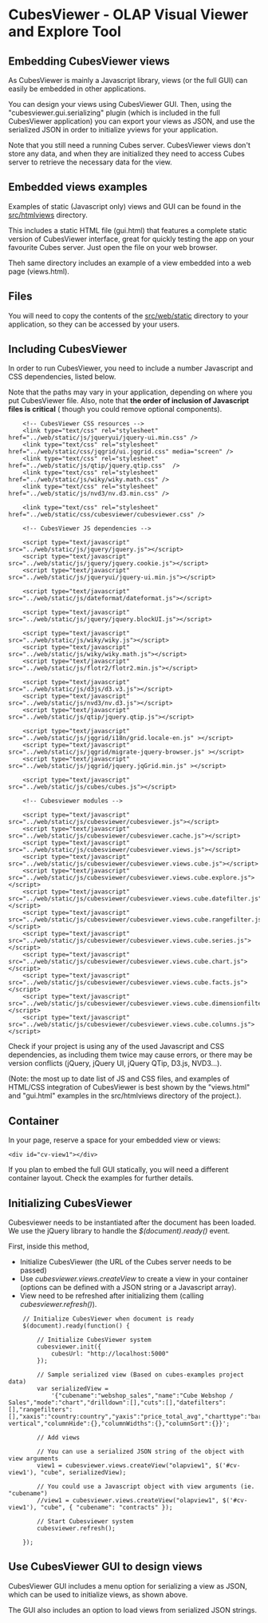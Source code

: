 CubesViewer - OLAP Visual Viewer and Explore Tool
=================================================

Embedding CubesViewer views
---------------------------

As CubesViewer is mainly a Javascript library, views (or the full GUI) can easily be embedded in other
applications.

You can design your views using CubesViewer GUI. Then, using the "cubesviewer.gui.serializing" plugin
(which is included in the full CubesViewer application) you can export your views as JSON, and use
the serialized JSON in order to initialize yviews for your application.

Note that you still need a running Cubes server. CubesViewer views don't store any data, and when
they are initialized they need to access Cubes server to retrieve the necessary data for the view.

Embedded views examples
-----------------------

Examples of static (Javascript only) views and GUI can be found in the
[src/htmlviews](https://github.com/jjmontesl/cubesviewer/tree/master/src/htmlviews) directory.

This includes a static HTML file (gui.html) that features a complete static version of
CubesViewer interface, great for quickly testing the app on your favourite Cubes server.
Just open the file on your web browser.

Theh same directory includes an example of a view embedded into a web page (views.html).

Files
---------------------

You will need to copy the contents of the [src/web/static](https://github.com/jjmontesl/cubesviewer/tree/master/src/web/static)
directory to your application, so they can be accessed by your users.

Including CubesViewer
---------------------

In order to run CubesViewer, you need to include a number Javascript and CSS dependencies, listed below.

Note that the paths may vary in your application, depending on where you put CubesViewer file. Also,
note that **the order of inclusion of Javascript files is critical** (  though you could remove optional components).

```
    <!-- CubesViewer CSS resources -->
    <link type="text/css" rel="stylesheet" href="../web/static/js/jqueryui/jquery-ui.min.css" />
    <link type="text/css" rel="stylesheet" href="../web/static/css/jqgrid/ui.jqgrid.css" media="screen" />
    <link type="text/css" rel="stylesheet" href="../web/static/js/qtip/jquery.qtip.css"  />
    <link type="text/css" rel="stylesheet" href="../web/static/js/wiky/wiky.math.css" />
    <link type="text/css" rel="stylesheet" href="../web/static/js/nvd3/nv.d3.min.css" />

    <link type="text/css" rel="stylesheet" href="../web/static/css/cubesviewer/cubesviewer.css" />

    <!-- CubesViewer JS dependencies -->

    <script type="text/javascript" src="../web/static/js/jquery/jquery.js"></script>
    <script type="text/javascript" src="../web/static/js/jquery/jquery.cookie.js"></script>
    <script type="text/javascript" src="../web/static/js/jqueryui/jquery-ui.min.js"></script>

    <script type="text/javascript" src="../web/static/js/dateformat/dateformat.js"></script>

    <script type="text/javascript" src="../web/static/js/jquery/jquery.blockUI.js"></script>

    <script type="text/javascript" src="../web/static/js/wiky/wiky.js"></script>
    <script type="text/javascript" src="../web/static/js/wiky/wiky.math.js"></script>
    <script type="text/javascript" src="../web/static/js/flotr2/flotr2.min.js"></script>

    <script type="text/javascript" src="../web/static/js/d3js/d3.v3.js"></script>
    <script type="text/javascript" src="../web/static/js/nvd3/nv.d3.js"></script>
    <script type="text/javascript" src="../web/static/js/qtip/jquery.qtip.js"></script>

    <script type="text/javascript" src="../web/static/js/jqgrid/i18n/grid.locale-en.js" ></script>
    <script type="text/javascript" src="../web/static/js/jqgrid/migrate-jquery-browser.js" ></script>
    <script type="text/javascript" src="../web/static/js/jqgrid/jquery.jqGrid.min.js" ></script>

    <script type="text/javascript" src="../web/static/js/cubes/cubes.js"></script>

    <!-- Cubesviewer modules -->

    <script type="text/javascript" src="../web/static/js/cubesviewer/cubesviewer.js"></script>
    <script type="text/javascript" src="../web/static/js/cubesviewer/cubesviewer.cache.js"></script>
    <script type="text/javascript" src="../web/static/js/cubesviewer/cubesviewer.views.js"></script>
    <script type="text/javascript" src="../web/static/js/cubesviewer/cubesviewer.views.cube.js"></script>
    <script type="text/javascript" src="../web/static/js/cubesviewer/cubesviewer.views.cube.explore.js"></script>
    <script type="text/javascript" src="../web/static/js/cubesviewer/cubesviewer.views.cube.datefilter.js"></script>
    <script type="text/javascript" src="../web/static/js/cubesviewer/cubesviewer.views.cube.rangefilter.js"></script>
    <script type="text/javascript" src="../web/static/js/cubesviewer/cubesviewer.views.cube.series.js"></script>
    <script type="text/javascript" src="../web/static/js/cubesviewer/cubesviewer.views.cube.chart.js"></script>
    <script type="text/javascript" src="../web/static/js/cubesviewer/cubesviewer.views.cube.facts.js"></script>
    <script type="text/javascript" src="../web/static/js/cubesviewer/cubesviewer.views.cube.dimensionfilter.js"></script>
    <script type="text/javascript" src="../web/static/js/cubesviewer/cubesviewer.views.cube.columns.js"></script>

```

Check if your project is using any of the used Javascript and CSS dependencies, as including them twice may cause errors,
or there may be version conflicts (jQuery, jQuery UI, jQuery QTip, D3.js, NVD3...).

(Note: the most up to date list of JS and CSS files, and examples of HTML/CSS integration of CubesViewer
is best shown by the "views.html" and "gui.html" examples in the src/htmlviews directory of the project.).


Container
---------

In your page, reserve a space for your embedded view or views:

```
<div id="cv-view1"></div>
```

If you plan to embed the full GUI statically, you will need a different container layout. Check the examples for further details.


Initializing CubesViewer
------------------------

Cubesviewer needs to be instantiated after the document has been loaded. We use the jQuery library to
handle the *$(document).ready()* event.

First, inside this method,

* Initialize CubesViewer (the URL of the Cubes server needs to be passed)
* Use *cubesviewer.views.createView* to create a view in your container (options
  can be defined with a JSON string or a Javascript array).
* View need to be refreshed after initializing them (calling *cubesviewer.refresh()*).


```
    // Initialize CubesViewer when document is ready
    $(document).ready(function() {

        // Initialize CubesViewer system
        cubesviewer.init({
            cubesUrl: "http://localhost:5000"
        });

        // Sample serialized view (Based on cubes-examples project data)
        var serializedView =
            '{"cubename":"webshop_sales","name":"Cube Webshop / Sales","mode":"chart","drilldown":[],"cuts":[],"datefilters":[],"rangefilters":[],"xaxis":"country:country","yaxis":"price_total_avg","charttype":"bars-vertical","columnHide":{},"columnWidths":{},"columnSort":{}}';

        // Add views

        // You can use a serialized JSON string of the object with view arguments
        view1 = cubesviewer.views.createView("olapview1", $('#cv-view1'), "cube", serializedView);

        // You could use a Javascript object with view arguments (ie. "cubename")
        //view1 = cubesviewer.views.createView("olapview1", $('#cv-view1'), "cube", { "cubename": "contracts" });

        // Start Cubesviewer system
        cubesviewer.refresh();

    });
```

Use CubesViewer GUI to design views
-----------------------------------

CubesViewer GUI includes a menu option for serializing a view as JSON, which can be used to initialize views,
as shown above.

The GUI also includes an option to load views from serialized JSON strings.

